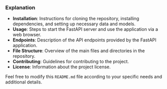 
### Explanation

- **Installation**: Instructions for cloning the repository, installing dependencies, and setting up necessary data and models.
- **Usage**: Steps to start the FastAPI server and use the application via a web browser.
- **Endpoints**: Description of the API endpoints provided by the FastAPI application.
- **File Structure**: Overview of the main files and directories in the repository.
- **Contributing**: Guidelines for contributing to the project.
- **License**: Information about the project license.

Feel free to modify this `README.md` file according to your specific needs and additional details.
